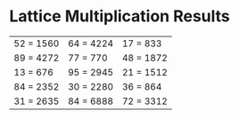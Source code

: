 # Lattice Multiplication Results

|   |   |   |
|---|---|---|
| 52 = 1560 | 64 = 4224 | 17 = 833 |
| 89 = 4272 | 77 = 770 | 48 = 1872 |
| 13 = 676 | 95 = 2945 | 21 = 1512 |
| 84 = 2352 | 30 = 2280 | 36 = 864 |
| 31 = 2635 | 84 = 6888 | 72 = 3312 |
